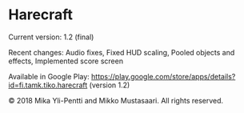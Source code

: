 # Harecraft
Current version: 1.2 (final)

Recent changes: Audio fixes, Fixed HUD scaling, Pooled objects and effects, Implemented score screen

Available in Google Play: https://play.google.com/store/apps/details?id=fi.tamk.tiko.harecraft (version 1.2)

© 2018 Mika Yli-Pentti and Mikko Mustasaari. All rights reserved.
